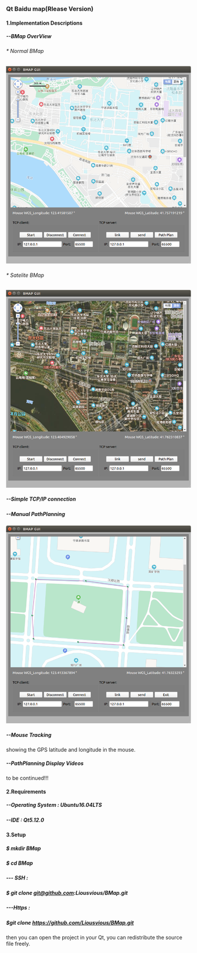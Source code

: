 ### Qt Baidu map(Rlease Version)

#### 1.Implementation Descriptions

##### --BMap OverView
###### * Normal BMap 
![ ](https://github.com/Liousvious/BMap/raw/master/images/overview_n.png  "normal")
###### * Satelite BMap
![ ](https://github.com/Liousvious/BMap/raw/master/images/overview_s.png  "Satelite BMap")
##### --Simple TCP/IP connection
##### --Manual PathPlanning
![ ](https://github.com/Liousvious/BMap/raw/master/images/pathplanning.png  "Manual Pathplanning")
##### --Mouse Tracking
showing the GPS latitude and longitude in the mouse.
##### --PathPlanning Display Videos
to be continued!!!
#### 2.Requirements
##### --Operating System : Ubuntu16.04LTS
##### --IDE : Qt5.12.0

#### 3.Setup
##### $ mkdir BMap
##### $ cd BMap
##### --- SSH : 
##### $ git clone git@github.com:Liousvious/BMap.git
##### ---Https : 
##### $git clone https://github.com/Liousvious/BMap.git
then you can open the project in your Qt, you can redistribute the source file freely.